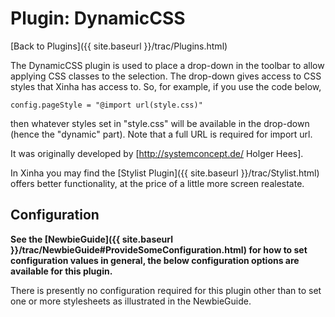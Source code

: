 # Plugin: DynamicCSS

[Back to Plugins]({{ site.baseurl }}/trac/Plugins.html)

The DynamicCSS plugin is used to place a drop-down in the toolbar to allow applying CSS classes to the selection.  The drop-down gives access to CSS styles that Xinha has access to.  So, for example, if you use the code below, 


```
config.pageStyle = "@import url(style.css)"
```


then whatever styles set in "style.css" will be available in the drop-down (hence the "dynamic" part).  Note that a full URL is required for import url.

It was originally developed by [http://systemconcept.de/ Holger Hees].

In Xinha you may find the [Stylist Plugin]({{ site.baseurl }}/trac/Stylist.html) offers better functionality, at the price of a little more screen realestate.

## Configuration

**See the [NewbieGuide]({{ site.baseurl }}/trac/NewbieGuide#ProvideSomeConfiguration.html) for how to set configuration values in general, the below configuration options are available for this plugin.**

There is presently no configuration required for this plugin other than to set one or more stylesheets as illustrated in the NewbieGuide.
